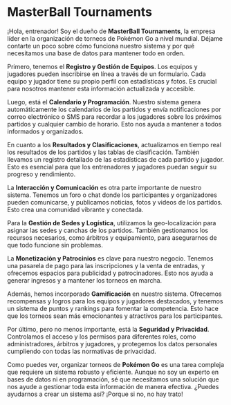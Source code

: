 # MasterBall Tournaments

¡Hola, entrenador! Soy el dueño de **MasterBall Tournaments**, la empresa líder en la organización de torneos de Pokémon Go a nivel mundial. Déjame contarte un poco sobre cómo funciona nuestro sistema y por qué necesitamos una base de datos para mantener todo en orden.

Primero, tenemos el **Registro y Gestión de Equipos**. Los equipos y jugadores pueden inscribirse en línea a través de un formulario. Cada equipo y jugador tiene su propio perfil con estadísticas y fotos. Es crucial para nosotros mantener esta información actualizada y accesible.

Luego, está el **Calendario y Programación**. Nuestro sistema genera automáticamente los calendarios de los partidos y envía notificaciones por correo electrónico o SMS para recordar a los jugadores sobre los próximos partidos y cualquier cambio de horario. Esto nos ayuda a mantener a todos informados y organizados.

En cuanto a los **Resultados y Clasificaciones**, actualizamos en tiempo real los resultados de los partidos y las tablas de clasificación. También llevamos un registro detallado de las estadísticas de cada partido y jugador. Esto es esencial para que los entrenadores y jugadores puedan seguir su progreso y rendimiento.

La **Interacción y Comunicación** es otra parte importante de nuestro sistema. Tenemos un foro o chat donde los participantes y organizadores pueden comunicarse, y publicamos noticias, fotos y videos de los partidos. Esto crea una comunidad vibrante y conectada.

Para la **Gestión de Sedes y Logística**, utilizamos la geo-localización para asignar las sedes y canchas de los partidos. También gestionamos los recursos necesarios, como árbitros y equipamiento, para asegurarnos de que todo funcione sin problemas.

La **Monetización y Patrocinios** es clave para nuestro negocio. Tenemos una pasarela de pago para las inscripciones y la venta de entradas, y ofrecemos espacios para publicidad y patrocinadores. Esto nos ayuda a generar ingresos y a mantener los torneos en marcha.

Además, hemos incorporado **Gamificación** en nuestro sistema. Ofrecemos recompensas y logros para los equipos y jugadores destacados, y tenemos un sistema de puntos y rankings para fomentar la competencia. Esto hace que los torneos sean más emocionantes y atractivos para los participantes.

Por último, pero no menos importante, está la **Seguridad y Privacidad**. Controlamos el acceso y los permisos para diferentes roles, como administradores, árbitros y jugadores, y protegemos los datos personales cumpliendo con todas las normativas de privacidad.

Como puedes ver, organizar torneos de **Pokémon Go** es una tarea compleja que requiere un sistema robusto y eficiente. Aunque no soy un experto en bases de datos ni en programación, sé que necesitamos una solución que nos ayude a gestionar toda esta información de manera efectiva. ¿Puedes ayudarnos a crear un sistema así? ¡Porque si no, no hay trato!
